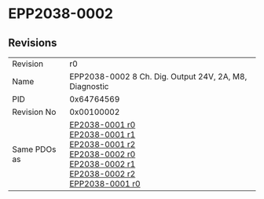 # EPP2038-0002

## Revisions
<table>
<tr>
<td>Revision</td>
<td>r0</td>
</tr>
<tr>
<td>Name</td>
<td>EPP2038-0002 8 Ch. Dig. Output 24V, 2A, M8, Diagnostic</td>
</tr>
<tr>
<td>PID</td>
<td>0x64764569</td>
</tr>
<tr>
<td>Revision No</td>
<td>0x00100002</td>
</tr>
<tr>
<td>Same PDOs as</td>
<td><a href="EP2038-0001.md">EP2038-0001 r0</a><br/><a href="EP2038-0001.md">EP2038-0001 r1</a><br/><a href="EP2038-0001.md">EP2038-0001 r2</a><br/><a href="EP2038-0002.md">EP2038-0002 r0</a><br/><a href="EP2038-0002.md">EP2038-0002 r1</a><br/><a href="EP2038-0002.md">EP2038-0002 r2</a><br/><a href="EPP2038-0001.md">EPP2038-0001 r0</a></td>
</tr>
</table>

